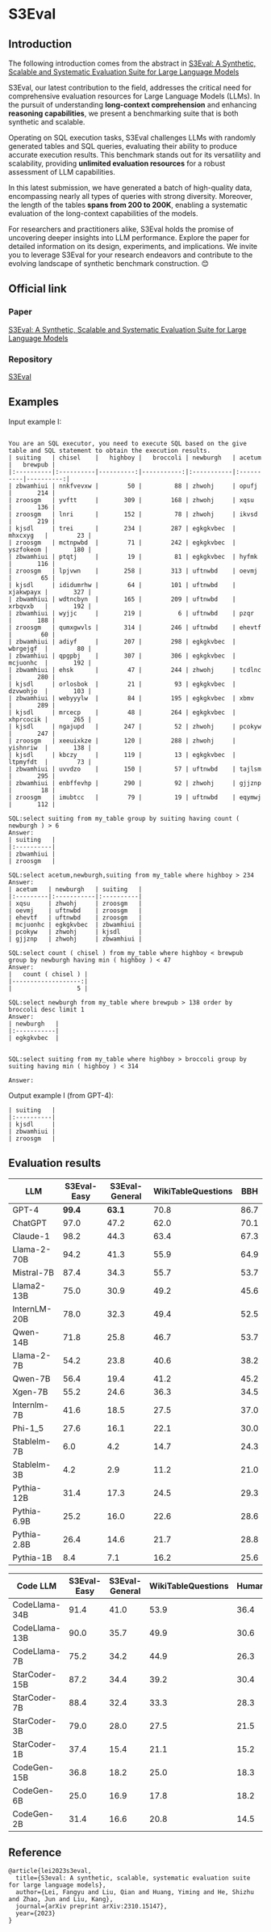 # S3Eval
## Introduction
The following introduction comes from the abstract in [S3Eval: A Synthetic, Scalable and Systematic Evaluation Suite for Large Language Models](arxiv.org/abs/2310.15147)

S3Eval, our latest contribution to the field, addresses the critical need for comprehensive evaluation resources for Large Language Models (LLMs). In the pursuit of understanding **long-context comprehension** and enhancing **reasoning capabilities**, we present a benchmarking suite that is both synthetic and scalable.

Operating on SQL execution tasks, S3Eval challenges LLMs with randomly generated tables and SQL queries, evaluating their ability to produce accurate execution results. This benchmark stands out for its versatility and scalability, providing **unlimited evaluation resources** for a robust assessment of LLM capabilities.

In this latest submission, we have generated a batch of high-quality data, encompassing nearly all types of queries with strong diversity. Moreover, the length of the tables **spans from 200 to 200K**, enabling a systematic evaluation of the long-context capabilities of the models.

For researchers and practitioners alike, S3Eval holds the promise of uncovering deeper insights into LLM performance. Explore the paper for detailed information on its design, experiments, and implications. We invite you to leverage S3Eval for your research endeavors and contribute to the evolving landscape of synthetic benchmark construction. 😊

## Official link

### Paper

[S3Eval: A Synthetic, Scalable and Systematic Evaluation Suite for Large Language Models](arxiv.org/abs/2310.15147)

### Repository

[S3Eval](https://github.com/lfy79001/S3Eval)

## Examples
Input example I:
```

You are an SQL executor, you need to execute SQL based on the give table and SQL statement to obtain the execution results.
| suiting   | chisel    |   highboy |   broccoli | newburgh   | acetum    |   brewpub |
|:----------|:----------|----------:|-----------:|:-----------|:----------|----------:|
| zbwamhiui | nnkfvevxw |        50 |         88 | zhwohj     | opufj     |       214 |
| zroosgm   | yvftt     |       309 |        168 | zhwohj     | xqsu      |       136 |
| zroosgm   | lnri      |       152 |         78 | zhwohj     | ikvsd     |       219 |
| kjsdl     | trei      |       234 |        287 | egkgkvbec  | mhxcxyg   |        23 |
| zroosgm   | mctnpwbd  |        71 |        242 | egkgkvbec  | yszfokeom |       180 |
| zbwamhiui | ptqtj     |        19 |         81 | egkgkvbec  | hyfmk     |       116 |
| zroosgm   | lpjvwn    |       258 |        313 | uftnwbd    | oevmj     |        65 |
| kjsdl     | ididumrhw |        64 |        101 | uftnwbd    | xjakwpayx |       327 |
| zbwamhiui | wdtncbyn  |       165 |        209 | uftnwbd    | xrbqvxb   |       192 |
| zbwamhiui | wyjjc     |       219 |          6 | uftnwbd    | pzqr      |       188 |
| zroosgm   | qumxgwvls |       314 |        246 | uftnwbd    | ehevtf    |        60 |
| zbwamhiui | adiyf     |       207 |        298 | egkgkvbec  | wbrgejgf  |        80 |
| zbwamhiui | qpgpbj    |       307 |        306 | egkgkvbec  | mcjuonhc  |       192 |
| zbwamhiui | ehsk      |        47 |        244 | zhwohj     | tcdlnc    |       280 |
| kjsdl     | orlosbok  |        21 |         93 | egkgkvbec  | dzvwohjo  |       103 |
| zbwamhiui | webyyylw  |        84 |        195 | egkgkvbec  | xbmv      |       289 |
| kjsdl     | mrcecp    |        48 |        264 | egkgkvbec  | xhprcocik |       265 |
| kjsdl     | ngajupd   |       247 |         52 | zhwohj     | pcokyw    |       247 |
| zroosgm   | xeeuixkze |       120 |        288 | zhwohj     | yishnriw  |       138 |
| kjsdl     | kbczy     |       119 |         13 | egkgkvbec  | ltpmyfdt  |        73 |
| zbwamhiui | uvvdzo    |       150 |         57 | uftnwbd    | tajlsm    |       295 |
| zbwamhiui | enbffevhp |       290 |         92 | zhwohj     | gjjznp    |        18 |
| zroosgm   | imubtcc   |        79 |         19 | uftnwbd    | eqymwj    |       112 |

SQL:select suiting from my_table group by suiting having count ( newburgh ) > 6
Answer:
| suiting   |
|:----------|
| zbwamhiui |
| zroosgm   |

SQL:select acetum,newburgh,suiting from my_table where highboy > 234
Answer:
| acetum   | newburgh   | suiting   |
|:---------|:-----------|:----------|
| xqsu     | zhwohj     | zroosgm   |
| oevmj    | uftnwbd    | zroosgm   |
| ehevtf   | uftnwbd    | zroosgm   |
| mcjuonhc | egkgkvbec  | zbwamhiui |
| pcokyw   | zhwohj     | kjsdl     |
| gjjznp   | zhwohj     | zbwamhiui |

SQL:select count ( chisel ) from my_table where highboy < brewpub group by newburgh having min ( highboy ) < 47 
Answer:
|   count ( chisel ) |
|-------------------:|
|                  5 |

SQL:select newburgh from my_table where brewpub > 138 order by broccoli desc limit 1
Answer:
| newburgh   |
|:-----------|
| egkgkvbec  |


SQL:select suiting from my_table where highboy > broccoli group by suiting having min ( highboy ) < 314

Answer:

```
Output example I (from GPT-4):
```
| suiting   |
|:----------|
| kjsdl     |
| zbwamhiui |
| zroosgm   |

```

## Evaluation results

| LLM             | S3Eval-Easy | S3Eval-General | WikiTableQuestions  | BBH |
| --------------- | --------- | ------------ | ---- | -------------- |
| GPT-4           | **99.4**  | **63.1**     | 70.8 | 86.7           |
| ChatGPT         | 97.0      | 47.2         | 62.0 | 70.1           |
| Claude-1        | 98.2      | 44.3         | 63.4 | 67.3           |
| Llama-2-70B     | 94.2      | 41.3         | 55.9 | 64.9           |
| Mistral-7B      | 87.4      | 34.3         | 55.7 | 53.7           |
| Llama2-13B      | 75.0      | 30.9         | 49.2 | 45.6           |
| InternLM-20B    | 78.0      | 32.3         | 49.4 | 52.5           |
| Qwen-14B        | 71.8      | 25.8         | 46.7 | 53.7           |
| Llama-2-7B      | 54.2      | 23.8         | 40.6 | 38.2           |
| Qwen-7B         | 56.4      | 19.4         | 41.2 | 45.2           |
| Xgen-7B         | 55.2      | 24.6         | 36.3 | 34.5           |
| Internlm-7B     | 41.6      | 18.5         | 27.5 | 37.0           |
| Phi-1\_5        | 27.6      | 16.1         | 22.1 | 30.0           |
| Stablelm-7B     | 6.0       | 4.2          | 14.7 | 24.3           |
| Stablelm-3B     | 4.2       | 2.9          | 11.2 | 21.0           |
| Pythia-12B      | 31.4      | 17.3         | 24.5 | 29.3           |
| Pythia-6.9B     | 25.2      | 16.0         | 22.6 | 28.6           |
| Pythia-2.8B     | 26.4      | 14.6         | 21.7 | 28.8           |
| Pythia-1B       | 8.4       | 7.1          | 16.2 | 25.6           |

| Code LLM        | S3Eval-Easy | S3Eval-General | WikiTableQuestions | HumanEval |
| --------------- | --------- | ------------ | ---- | -------------- |
| CodeLlama-34B   | 91.4      | 41.0         | 53.9 | 36.4           |
| CodeLlama-13B   | 90.0      | 35.7         | 49.9 | 30.6           |
| CodeLlama-7B    | 75.2      | 34.2         | 44.9 | 26.3           |
| StarCoder-15B   | 87.2      | 34.4         | 39.2 | 30.4           |
| StarCoder-7B    | 88.4      | 32.4         | 33.3 | 28.3           |
| StarCoder-3B    | 79.0      | 28.0         | 27.5 | 21.5           |
| StarCoder-1B    | 37.4      | 15.4         | 21.1 | 15.2           |
| CodeGen-15B     | 36.8      | 18.2         | 25.0 | 18.3           |
| CodeGen-6B      | 25.0      | 16.9         | 17.8 | 18.2           |
| CodeGen-2B      | 31.4      | 16.6         | 20.8 | 14.5           |



## Reference
```
@article{lei2023s3eval,
  title={S3eval: A synthetic, scalable, systematic evaluation suite for large language models},
  author={Lei, Fangyu and Liu, Qian and Huang, Yiming and He, Shizhu and Zhao, Jun and Liu, Kang},
  journal={arXiv preprint arXiv:2310.15147},
  year={2023}
}
```